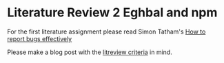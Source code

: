 # Literature Review 2 Eghbal and npm


For the first literature assignment please read Simon Tatham's [How to report bugs effectively](https://www.chiark.greenend.org.uk/~sgtatham/bugs.html)

Please make a blog post with the [litreview criteria](litreview) in mind.
